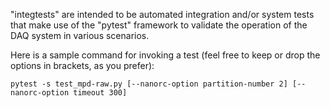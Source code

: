 "integtests" are intended to be automated integration and/or system tests that make use of the
"pytest" framework to validate the operation of the DAQ system in various scenarios.

Here is a sample command for invoking a test (feel free to keep or drop the options in brackets, as you prefer):

```
pytest -s test_mpd-raw.py [--nanorc-option partition-number 2] [--nanorc-option timeout 300]
```
